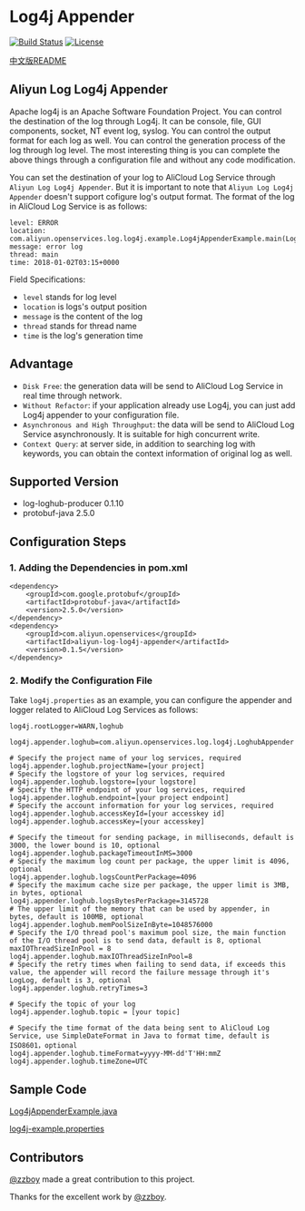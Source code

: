# Log4j Appender

[![Build Status](https://travis-ci.org/aliyun/aliyun-log-log4j-appender.svg?branch=master)](https://travis-ci.org/aliyun/aliyun-log-log4j-appender)
[![License](https://img.shields.io/badge/license-Apache2.0-blue.svg)](/LICENSE)

[中文版README](/README_CN.md)

## Aliyun Log Log4j Appender

Apache log4j is an Apache Software Foundation Project. You can control the destination of the log through Log4j. It can be console, file, GUI components, socket, NT event log, syslog. You can control the output format for each log as well. You can control the generation process of the log through log level. The most interesting thing is you can complete the above things through a configuration file and without any code modification.

You can set the destination of your log to AliCloud Log Service through `Aliyun Log Log4j Appender`. But it is important to note that `Aliyun Log Log4j Appender` doesn't support cofigure log's output format. The format of the log in AliCloud Log Service is as follows:
```
level: ERROR
location: com.aliyun.openservices.log.log4j.example.Log4jAppenderExample.main(Log4jAppenderExample.java:16)
message: error log
thread: main
time: 2018-01-02T03:15+0000
```
Field Specifications:
+ `level` stands for log level
+ `location` is logs's output position
+ `message` is the content of the log
+ `thread` stands for thread name
+ `time` is the log's generation time


## Advantage
+ `Disk Free`: the generation data will be send to AliCloud Log Service in real time through network.
+ `Without Refactor`: if your application already use Log4j, you can just add Log4j appender to your configuration file.
+ `Asynchronous and High Throughput`: the data will be send to AliCloud Log Service asynchronously. It is suitable for high concurrent write.
+ `Context Query`: at server side, in addition to searching log with keywords, you can obtain the context information of original log as well.


## Supported Version
* log-loghub-producer 0.1.10
* protobuf-java 2.5.0


## Configuration Steps

### 1. Adding the Dependencies in pom.xml

```
<dependency>
    <groupId>com.google.protobuf</groupId>
    <artifactId>protobuf-java</artifactId>
    <version>2.5.0</version>
</dependency>
<dependency>
    <groupId>com.aliyun.openservices</groupId>
    <artifactId>aliyun-log-log4j-appender</artifactId>
    <version>0.1.5</version>
</dependency>
```

### 2. Modify the Configuration File

Take `log4j.properties` as an example, you can configure the appender and logger related to AliCloud Log Services as follows:
```
log4j.rootLogger=WARN,loghub

log4j.appender.loghub=com.aliyun.openservices.log.log4j.LoghubAppender

# Specify the project name of your log services, required
log4j.appender.loghub.projectName=[your project]
# Specify the logstore of your log services, required
log4j.appender.loghub.logstore=[your logstore]
# Specify the HTTP endpoint of your log services, required
log4j.appender.loghub.endpoint=[your project endpoint]
# Specify the account information for your log services, required
log4j.appender.loghub.accessKeyId=[your accesskey id]
log4j.appender.loghub.accessKey=[your accesskey]

# Specify the timeout for sending package, in milliseconds, default is 3000, the lower bound is 10, optional
log4j.appender.loghub.packageTimeoutInMS=3000
# Specify the maximum log count per package, the upper limit is 4096, optional
log4j.appender.loghub.logsCountPerPackage=4096
# Specify the maximum cache size per package, the upper limit is 3MB, in bytes, optional
log4j.appender.loghub.logsBytesPerPackage=3145728
# The upper limit of the memory that can be used by appender, in bytes, default is 100MB, optional
log4j.appender.loghub.memPoolSizeInByte=1048576000
# Specify the I/O thread pool's maximum pool size, the main function of the I/O thread pool is to send data, default is 8, optional
maxIOThreadSizeInPool = 8
log4j.appender.loghub.maxIOThreadSizeInPool=8
# Specify the retry times when failing to send data, if exceeds this value, the appender will record the failure message through it's LogLog, default is 3, optional
log4j.appender.loghub.retryTimes=3

# Specify the topic of your log
log4j.appender.loghub.topic = [your topic]

# Specify the time format of the data being sent to AliCloud Log Service, use SimpleDateFormat in Java to format time, default is ISO8601，optional
log4j.appender.loghub.timeFormat=yyyy-MM-dd'T'HH:mmZ
log4j.appender.loghub.timeZone=UTC
```

## Sample Code

[Log4jAppenderExample.java](/src/main/java/com/aliyun/openservices/log/log4j/example/Log4jAppenderExample.java)

[log4j-example.properties](/src/main/resources/log4j-example.properties)

## Contributors
[@zzboy](https://github.com/zzboy) made a great contribution to this project.

Thanks for the excellent work by [@zzboy](https://github.com/zzboy).